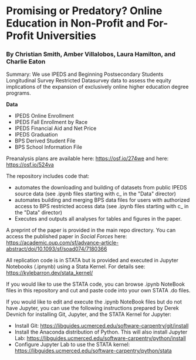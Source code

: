 # Promising or Predatory? Online Education in Non-Profit and For-Profit Universities

### By Christian Smith, Amber Villalobos, Laura Hamilton, and Charlie Eaton

Summary: We use IPEDS and Beginning Postsecondary Students Longitudinal Survey Restricted Datasurvey data to assess the equity implications of the expansion of exclusively online higher education degree programs. 

**Data**
  - IPEDS Online Enrollment
  - IPEDS Fall Enrollment by Race
  - IPEDS Financial Aid and Net Price
  - IPEDS Graduation
  - BPS Derived Student File
  - BPS School Information File

Preanalysis plans are available here: https://osf.io/274we and here: https://osf.io/524va

The repository includes code that:
  - automates the downloading and building of datasets from public IPEDS source data (see .ipynb files starting with c_ in the "Data" director)
  - automates building and merging BPS data files for users with authorized access to BPS restricted access data (see .ipynb files starting with c_ in the "Data" director)
  - Executes and outputs all analyses for tables and figures in the paper.

A preprint of the paper is provided in the main repo directory. You can access the published paper in *Social Forces* here: https://academic.oup.com/sf/advance-article-abstract/doi/10.1093/sf/soad074/7180366

All replication code is in STATA but is provided and executed in Jupyter Notebooks (.ipnynb) using a Stata Kernel. For details see: https://kylebarron.dev/stata_kernel/

If you would like to use the STATA code, you can browse .ipynb NoteBook files in this repository and cut and paste code into your own STATA .do files.

If you would like to edit and execute the .ipynb NoteBook files but do not have Jupyter, you can use the following instructions prepared by Derek Devnich for installing Git, Jupyter, and the STATA Kernel for Jupyter:
* Install Git: https://libguides.ucmerced.edu/software-carpentry/git/install
* Install the Anaconda distribution of Python. This will also install Jupyter Lab: https://libguides.ucmerced.edu/software-carpentry/python/install
* Configure Jupyter Lab to use the STATA kernel: https://libguides.ucmerced.edu/software-carpentry/python/stata
